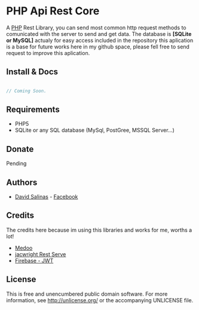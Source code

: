 # PHP Api Rest Core

A [PHP](http://www.php.net) Rest Library, you can send most common http request methods to comunicated with the server to send and get data. The database is <b>[SQLite or MySQL]</b> actualy for easy access included in the repository this aplication is a base for future works here in my github space, please fell free to send request to improve this aplication.

## Install & Docs

```PHP

// Coming Soon.

```

## Requirements

- PHP5
- SQLite or any SQL database (MySql, PostGree, MSSQL Server...)

## Donate

Pending

## Authors

- [David Salinas](http://github.com/saotand) - [Facebook](http://facebook.com/saotandhtml)

## Credits

The credits here because im using this libraries and works for me, worths a lot!

- [Medoo](http://medoo.in/)
- [jacwright Rest Serve](https://github.com/jacwright/RestServer)
- [Firebase - JWT](https://github.com/firebase/php-jwt)

## License

This is free and unencumbered public domain software. For more
information, see <http://unlicense.org/> or the accompanying UNLICENSE file.
